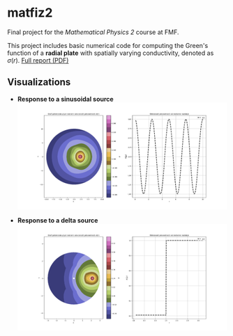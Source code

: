 # matfiz2

Final project for the *Mathematical Physics 2* course at FMF.

This project includes basic numerical code for computing the Green's function of a **radial plate** with spatially varying conductivity, denoted as $\sigma(r)$.
[Full report (PDF)](https://github.com/sgodec/matfiz2/blob/main/Godec_Simon_prevodna%20plosca.pdf)
## Visualizations

- **Response to a sinusoidal source**  
  ![Sinusoidal Source](https://github.com/sgodec/matfiz2/blob/main/potencial_sin.png)

- **Response to a delta source**  
  ![Delta Source](https://github.com/sgodec/matfiz2/blob/main/potencial_delta.png)
